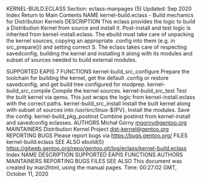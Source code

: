 KERNEL-BUILD.ECLASS
Section: eclass-manpages (5)
Updated: Sep 2020
Index Return to Main Contents
NAME
kernel-build.eclass - Build mechanics for Distribution Kernels
DESCRIPTION
This eclass provides the logic to build a Distribution Kernel from source and install it. Post-install and test logic is inherited from kernel-install.eclass.
The ebuild must take care of unpacking the kernel sources, copying an appropriate .config into them (e.g. in src_prepare()) and setting correct S. The eclass takes care of respecting savedconfig, building the kernel and installing it along with its modules and subset of sources needed to build external modules.

SUPPORTED EAPIS
7
FUNCTIONS
kernel-build_src_configure
Prepare the toolchain for building the kernel, get the default .config or restore savedconfig, and get build tree configured for modprep.
kernel-build_src_compile
Compile the kernel sources.
kernel-build_src_test
Test the built kernel via qemu. This just wraps the logic from kernel-install.eclass with the correct paths.
kernel-build_src_install
Install the built kernel along with subset of sources into /usr/src/linux-${PV}. Install the modules. Save the config.
kernel-build_pkg_postinst
Combine postinst from kernel-install and savedconfig eclasses.
AUTHORS
Michał Górny <mgorny@gentoo.org>
MAINTAINERS
Distribution Kernel Project <dist-kernel@gentoo.org>
REPORTING BUGS
Please report bugs via https://bugs.gentoo.org/
FILES
kernel-build.eclass
SEE ALSO
ebuild(5)
https://gitweb.gentoo.org/repo/gentoo.git/log/eclass/kernel-build.eclass
Index
NAME
DESCRIPTION
SUPPORTED EAPIS
FUNCTIONS
AUTHORS
MAINTAINERS
REPORTING BUGS
FILES
SEE ALSO
This document was created by man2html, using the manual pages.
Time: 00:27:02 GMT, October 11, 2020